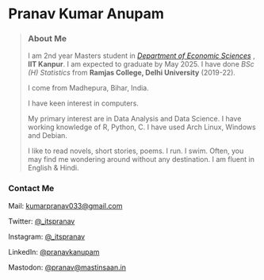 # Pranav Kumar Anupam
>### About Me
>
>I am 2nd year Masters student in [_Department of Economic Sciences_](https://iitk.ac.in/eco/) , **IIT Kanpur**. I am expected to graduate by May 2025.
>I have done _BSc (H) Statistics_ from **Ramjas College, Delhi University** (2019-22).
>
>I come from Madhepura, Bihar, India. 
>
>I have keen interest in computers. 
>
>My primary interest are in Data Analysis and Data Science. I have working knowledge of R, Python, C. I have used Arch Linux, Windows and Debian. 
>
>I like to read novels, short stories, poems. I run. I swim. Often, you may find me wondering around without any destination.  I am fluent in  English & Hindi. 

### Contact Me

Mail: [kumarpranav033@gmail.com](mailto:pranavanupam@yahoo.com)

Twitter: [@_itspranav](https://twitter.com/_itspranav)

Instagram:  [@_itspranav](https://instagram.com/_itspranav)

LinkedIn: [@pranavkanupam](https://www.linkedin.com/in/pranavkanupam/)

Mastodon: [@pranav@mastinsaan.in](https://mastinsaan.in/@pranav)
